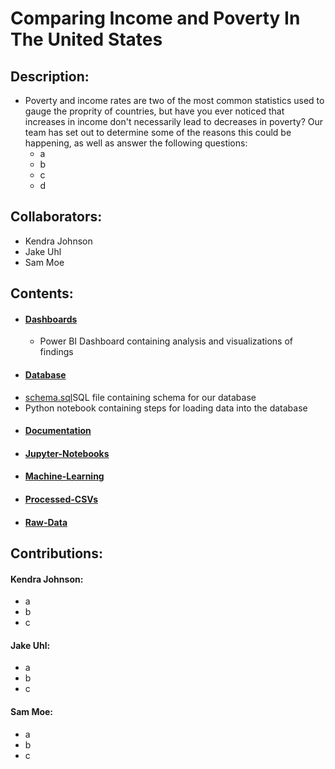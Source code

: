 # Comparing Income and Poverty In The United States

## Description:
- Poverty and income rates are two of the most common statistics used to gauge the proprity of countries, but have you ever noticed that increases in income don't necessarily lead to decreases in poverty? Our team has set out to determine some of the reasons this could be happening, as well as answer the following questions:
  - a
  - b
  - c
  - d

## Collaborators:
- Kendra Johnson
- Jake Uhl
- Sam Moe

## Contents:
- #### [Dashboards](https://github.com/sammoe60/data-vikings/tree/main/Dashboards)
  - Power BI Dashboard containing analysis and visualizations of findings
- #### [Database](https://github.com/sammoe60/data-vikings/tree/main/Database)
<!--   - Entity Relationship Diagram describing the tables in our database -->
  - [schema.sql](https://github.com/sammoe60/data-vikings/blob/main/Database/creating_tables_for_database.sql)SQL file containing schema for our database
  - Python notebook containing steps for loading data into the database
- #### [Documentation](https://github.com/sammoe60/data-vikings/tree/main/Documentation)
- #### [Jupyter-Notebooks](https://github.com/sammoe60/data-vikings/tree/main/Jupyter-Notebooks)
- #### [Machine-Learning](https://github.com/sammoe60/data-vikings/tree/main/Machine-Learning)
- #### [Processed-CSVs](https://github.com/sammoe60/data-vikings/tree/main/Processed-CSVs)
- #### [Raw-Data](https://github.com/sammoe60/data-vikings/tree/main/Raw-Data)

## Contributions:

#### Kendra Johnson:
- a
- b
- c

#### Jake Uhl:
- a
- b
- c

#### Sam Moe:
- a
- b
- c

